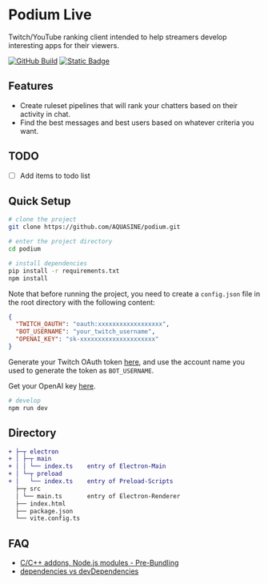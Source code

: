 # Podium Live

Twitch/YouTube ranking client intended to help streamers develop interesting apps for their viewers.

<!-- [![awesome-vite](https://awesome.re/mentioned-badge.svg)](https://github.com/vitejs/awesome-vite) -->
<!-- [![Netlify Status](https://api.netlify.com/api/v1/badges/ae3863e3-1aec-4eb1-8f9f-1890af56929d/deploy-status)](https://app.netlify.com/sites/electron-vite/deploys) -->
<!-- [![GitHub license](https://img.shields.io/github/license/caoxiemeihao/electron-vite-vue)](https://github.com/electron-vite/electron-vite-vue/blob/main/LICENSE) -->
<!-- [![GitHub stars](https://img.shields.io/github/stars/caoxiemeihao/electron-vite-vue?color=fa6470)](https://github.com/electron-vite/electron-vite-vue) -->
<!-- [![GitHub forks](https://img.shields.io/github/forks/caoxiemeihao/electron-vite-vue)](https://github.com/electron-vite/electron-vite-vue) -->
[![GitHub Build](https://github.com/AQUASINE/podium/actions/workflows/build.yml/badge.svg)](https://github.com/electron-vite/electron-vite-vue/actions/workflows/build.yml)
[![Static Badge](https://img.shields.io/badge/Documentation-blue)](https://docs.podiumlive.dev/)

## Features

- Create ruleset pipelines that will rank your chatters based on their activity in chat.
- Find the best messages and best users based on whatever criteria you want.

## TODO 
- [ ] Add items to todo list


## Quick Setup

```sh
# clone the project
git clone https://github.com/AQUASINE/podium.git

# enter the project directory
cd podium

# install dependencies
pip install -r requirements.txt
npm install
```

Note that before running the project, you need to create a `config.json` file in the root directory with the following content:
    
```json
{
  "TWITCH_OAUTH": "oauth:xxxxxxxxxxxxxxxxxx",
  "BOT_USERNAME": "your_twitch_username",
  "OPENAI_KEY": "sk-xxxxxxxxxxxxxxxxxxxxx"
}
```

Generate your Twitch OAuth token [here](https://twitchapps.com/tmi/), and use the account name you used to generate the token as `BOT_USERNAME`.

Get your OpenAI key [here](https://platform.openai.com/settings/profile?tab=api-keys).

```sh
# develop
npm run dev
```

## Directory

```diff
+ ├─┬ electron
+ │ ├─┬ main
+ │ │ └── index.ts    entry of Electron-Main
+ │ └─┬ preload
+ │   └── index.ts    entry of Preload-Scripts
  ├─┬ src
  │ └── main.ts       entry of Electron-Renderer
  ├── index.html
  ├── package.json
  └── vite.config.ts
```

<!--
## Be aware

🚨 By default, this template integrates Node.js in the Renderer process. If you don't need it, you just remove the option below. [Because it will modify the default config of Vite](https://github.com/electron-vite/vite-plugin-electron-renderer#config-presets-opinionated).

```diff
# vite.config.ts

export default {
  plugins: [
-   // Use Node.js API in the Renderer-process
-   renderer({
-     nodeIntegration: true,
-   }),
  ],
}
```
-->

## FAQ

- [C/C++ addons, Node.js modules - Pre-Bundling](https://github.com/electron-vite/vite-plugin-electron-renderer#dependency-pre-bundling)
- [dependencies vs devDependencies](https://github.com/electron-vite/vite-plugin-electron-renderer#dependencies-vs-devdependencies)

